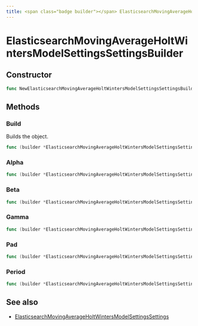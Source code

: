 ```yaml
---
title: <span class="badge builder"></span> ElasticsearchMovingAverageHoltWintersModelSettingsSettingsBuilder
---
```

# <span class="badge builder"></span> ElasticsearchMovingAverageHoltWintersModelSettingsSettingsBuilder

## Constructor

```go
func NewElasticsearchMovingAverageHoltWintersModelSettingsSettingsBuilder() *ElasticsearchMovingAverageHoltWintersModelSettingsSettingsBuilder
```
## Methods

### <span class="badge object-method"></span> Build

Builds the object.

```go
func (builder *ElasticsearchMovingAverageHoltWintersModelSettingsSettingsBuilder) Build() (ElasticsearchMovingAverageHoltWintersModelSettingsSettings, error)
```

### <span class="badge object-method"></span> Alpha

```go
func (builder *ElasticsearchMovingAverageHoltWintersModelSettingsSettingsBuilder) Alpha(alpha string) *ElasticsearchMovingAverageHoltWintersModelSettingsSettingsBuilder
```

### <span class="badge object-method"></span> Beta

```go
func (builder *ElasticsearchMovingAverageHoltWintersModelSettingsSettingsBuilder) Beta(beta string) *ElasticsearchMovingAverageHoltWintersModelSettingsSettingsBuilder
```

### <span class="badge object-method"></span> Gamma

```go
func (builder *ElasticsearchMovingAverageHoltWintersModelSettingsSettingsBuilder) Gamma(gamma string) *ElasticsearchMovingAverageHoltWintersModelSettingsSettingsBuilder
```

### <span class="badge object-method"></span> Pad

```go
func (builder *ElasticsearchMovingAverageHoltWintersModelSettingsSettingsBuilder) Pad(pad bool) *ElasticsearchMovingAverageHoltWintersModelSettingsSettingsBuilder
```

### <span class="badge object-method"></span> Period

```go
func (builder *ElasticsearchMovingAverageHoltWintersModelSettingsSettingsBuilder) Period(period string) *ElasticsearchMovingAverageHoltWintersModelSettingsSettingsBuilder
```

## See also

 * <span class="badge object-type-struct"></span> [ElasticsearchMovingAverageHoltWintersModelSettingsSettings](./object-ElasticsearchMovingAverageHoltWintersModelSettingsSettings.md)
